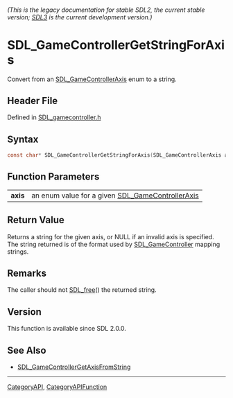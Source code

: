 ###### (This is the legacy documentation for stable SDL2, the current stable version; [SDL3](https://wiki.libsdl.org/SDL3/) is the current development version.)
# SDL_GameControllerGetStringForAxis

Convert from an [SDL_GameControllerAxis](SDL_GameControllerAxis) enum to a string.

## Header File

Defined in [SDL_gamecontroller.h](https://github.com/libsdl-org/SDL/blob/SDL2/include/SDL_gamecontroller.h)

## Syntax

```c
const char* SDL_GameControllerGetStringForAxis(SDL_GameControllerAxis axis);

```

## Function Parameters

|              |                                                                            |
| ------------ | -------------------------------------------------------------------------- |
| **axis**     | an enum value for a given [SDL_GameControllerAxis](SDL_GameControllerAxis) |

## Return Value

Returns a string for the given axis, or NULL if an invalid axis is
specified. The string returned is of the format used by
[SDL_GameController](SDL_GameController) mapping strings.

## Remarks

The caller should not [SDL_free](SDL_free)() the returned string.

## Version

This function is available since SDL 2.0.0.

## See Also

- [SDL_GameControllerGetAxisFromString](SDL_GameControllerGetAxisFromString)

----
[CategoryAPI](CategoryAPI), [CategoryAPIFunction](CategoryAPIFunction)

